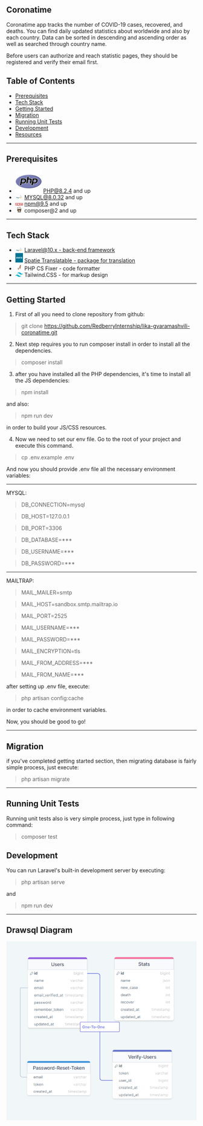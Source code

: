 ## Coronatime

Coronatime app tracks the number of COVID-19 cases, recovered, and deaths. You can find daily updated statistics about worldwide and also by each country. Data can be sorted in descending and ascending order as well as searched through country name.

Before users can authorize and reach statistic pages, they should be registered and verify their email first.

## Table of Contents

-   <a href="#prerequisites">Prerequisites</a>
-   <a  href="#tech-stack">Tech Stack</a>
-   <a  href="#getting-started">Getting Started</a>
-   <a  href="#migration">Migration</a>
-   <a  href="#running-unit-tests">Running Unit Tests</a>
-   <a  href="#development">Development</a>
-   <a  href="#drawsql-diagram">Resources</a>

---

## Prerequisites

-   <img src="readme/assets/php.svg"> PHP@8.2.4 and up
-   <img width="20" src="readme/assets/mysql.png"> MYSQL@8.0.32 and up
-   <img width="20" src="readme/assets/npm.png"> npm@9.5 and up
-   <img width="20" src="readme/assets/composer.png"> composer@2 and up

---

## Tech Stack

-   <img width="20" src="readme/assets/mysql.png">
    <a target="_blank" href="https://laravel.com/docs/10.x/installation">
    Laravel@10.x - back-end framework
    </a>

-   <img width="20" height="25" src="readme/assets/spatie.png">
    <a target="_blank" href="https://github.com/spatie/laravel-translatable">
    Spatie Translatable - package for translation
    </a>

-   <img width="20" src="readme/assets/cs-fixer.png">
    <a target="_blank" htef="https://redberry.gitbook.io/resources/laravel/php-is-linteri">
    PHP CS Fixer - code formatter
    </a>

-   <img width="20" src="readme/assets/tailwind.png">
    <a target="_blank" htef="https://tailwindcss.com/">
    Tailwind.CSS - for markup design
    </a>

---

## Getting Started

1. First of all you need to clone repository from github:

> git clone https://github.com/RedberryInternship/lika-gvaramashvili-coronatime.git

2. Next step requires you to run composer install in order to install all the dependencies.

> composer install

3. after you have installed all the PHP dependencies, it's time to install all the JS dependencies:

> npm install

and also:

> npm run dev

in order to build your JS/CSS resources.

4. Now we need to set our env file. Go to the root of your project and execute this command.

> cp .env.example .env

And now you should provide .env file all the necessary environment variables:

---

MYSQL:

> DB_CONNECTION=mysql

> DB_HOST=127.0.0.1

> DB_PORT=3306

> DB_DATABASE=\*\*\*

> DB_USERNAME=\*\*\*

> DB_PASSWORD=\*\*\*

---

MAILTRAP:

> MAIL_MAILER=smtp

> MAIL_HOST=sandbox.smtp.mailtrap.io

> MAIL_PORT=2525

> MAIL_USERNAME=\*\*\*

> MAIL_PASSWORD=\*\*\*

> MAIL_ENCRYPTION=tls

> MAIL_FROM_ADDRESS=\*\*\*

> MAIL_FROM_NAME=\*\*\*

after setting up .env file, execute:

> php artisan config:cache

in order to cache environment variables.

Now, you should be good to go!

---

## Migration

if you've completed getting started section, then migrating database is fairly simple process, just execute:

> php artisan migrate

---

## Running Unit Tests

Running unit tests also is very simple process, just type in following command:

> composer test

## Development

You can run Laravel's built-in development server by executing:

> php artisan serve

and

> npm run dev

---

## Drawsql Diagram

<img width="600" src="readme/assets/drawsql.PNG">
